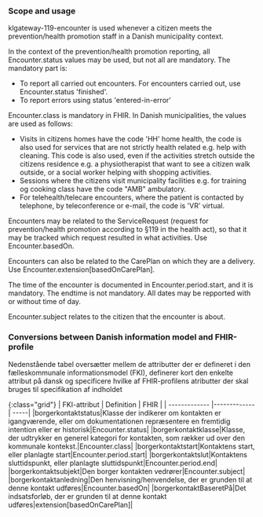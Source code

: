 ### Scope and usage
klgateway-119-encounter is used whenever a citizen meets the prevention/health promotion staff in a Danish municipality context.

In the context of the prevention/health promotion reporting, all Encounter.status values may be used, but not all are mandatory. The mandatory part is:
* To report all carried out encounters. For encounters carried out, use Encounter.status 'finished'.
* To report errors using status 'entered-in-error'

Encounter.class is mandatory in FHIR. In Danish municipalities, the values are used as follows:
* Visits in citizens homes have the code 'HH' home health, the code is also used for services that are not strictly health related e.g. help with cleaning. This code is also used, even if the activities stretch outside the citizens residence e.g. a physiotherapist that want to see a citizen walk outside, or a social worker helping with shopping activities.
* Sessions where the citizens visit municipality facilities e.g. for training og cooking class have the code "AMB" ambulatory.
* For telehealth/telecare encounters, where the patient is contacted by telephone, by teleconference or e-mail, the code is 'VR' virtual.

Encounters may be related to the ServiceRequest (request for prevention/health promotion according to §119 in the health act), so that it may be tracked which request resulted in what activities. Use Encounter.basedOn.

Encounters can also be related to the CarePlan on which they are a delivery. Use Encounter.extension[basedOnCarePlan].

The time of the encounter is documented in Encounter.period.start, and it is mandatory. The endtime is not mandatory. All dates may be repported with or without time of day.

Encounter.subject relates to the citizen that the encounter is about.

### Conversions between Danish information model and FHIR-profile

Nedenstående tabel oversætter mellem de attributter der er defineret i den fælleskommunale informationsmodel (FKI), definerer kort den enkelte attribut på dansk og specificere hvilke af FHIR-profilens atributter der skal bruges til specifikation af indholdet

{:class="grid"}
|   FKI-attribut      | Definition        | FHIR  |
| ------------- |-------------| -----|
|borgerkontaktstatus|Klasse der indikerer om kontakten er igangværende, eller om dokumentationen repræsentere en fremtidig intention eller er historisk|Encounter.status|
|borgerkontaktklasse|Klasse, der udtrykker en generel kategori for kontakten, som rækker ud over den kommunale kontekst.|Encounter.class|
|borgerkontaktstart|Kontaktens start, eller planlagte start|Encounter.period.start|
|borgerkontaktslut|Kontaktens sluttidspunkt, eller planlagte sluttidspunkt|Encounter.period.end|
|borgerkontaktsubjekt|Den borger kontakten vedrører|Encounter.subject|
|borgerkontaktanledning|Den henvisning/henvendelse, der er grunden til at denne kontakt udføres|Encounter.basedOn|
|borgerkontaktBaseretPå|Det indsatsforløb, der er grunden til at denne kontakt udføres|extension[basedOnCarePlan]|